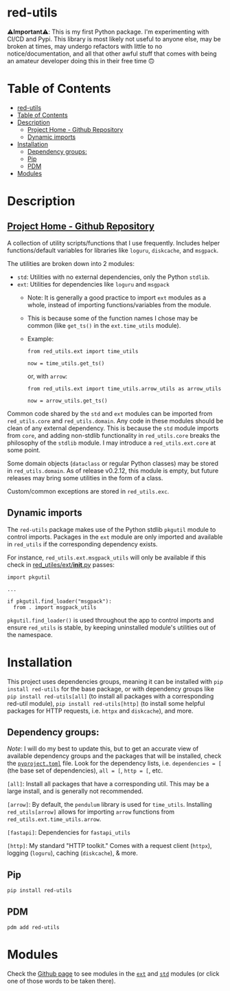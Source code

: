 # red-utils

⚠️**Important**⚠️: This is my first Python package. I'm experimenting with CI/CD and Pypi. This library is most likely not useful to anyone else, may be broken at times, may undergo refactors with little to no notice/documentation, and all that other awful stuff that comes with being an amateur developer doing this in their free time 🙃

# Table of Contents

- [red-utils](#red-utils)
- [Table of Contents](#table-of-contents)
- [Description](#description)
  - [Project Home - Github Repository](#project-home---github-repository)
  - [Dynamic imports](#dynamic-imports)
- [Installation](#installation)
  - [Dependency groups:](#dependency-groups)
  - [Pip](#pip)
  - [PDM](#pdm)
- [Modules](#modules)

# Description

## [Project Home - Github Repository](https://github.com/redjax/red-utils)


A collection of utility scripts/functions that I use frequently. Includes helper functions/default variables for libraries like `loguru`, `diskcache`, and `msgpack`.

The utilities are broken down into 2 modules:

- `std`: Utilities with no external dependencies, only the Python `stdlib`.
- `ext`: Utilities for dependencies like `loguru` and `msgpack`
  - Note: It is generally a good practice to import `ext` modules as a whole, instead of importing functions/variables from the module.
  - This is because some of the function names I chose may be common (like `get_ts()` in the `ext.time_utils` module).
  - Example:
    ```
    from red_utils.ext import time_utils

    now = time_utils.get_ts()
    ```

    or, with `arrow`:
    ```
    from red_utils.ext import time_utils.arrow_utils as arrow_utils

    now = arrow_utils.get_ts()
    ```
     
Common code shared by the `std` and `ext` modules can be imported from `red_utils.core` and `red_utils.domain`. Any code in these modules should be clean of any external dependency. This is because the `std` module imports from `core`, and adding non-stdlib functionality in `red_utils.core` breaks the philosophy of the `stdlib` module. I may introduce a `red_utils.ext.core` at some point.

Some domain objects (`dataclass` or regular Python classes) may be stored in `red_utils.domain`. As of release v0.2.12, this module is empty, but future releases may bring some utilities in the form of a class.

Custom/common exceptions are stored in `red_utils.exc`.

## Dynamic imports

The `red-utils` package makes use of the Python stdlib `pkgutil` module to control imports. Packages in the `ext` module are only imported and available in `red_utils` if the corresponding dependency exists.

For instance, `red_utils.ext.msgpack_utils` will only be available if this check in [red_utiles/ext/__init__.py](https://github.com/redjax/red-utils/blob/main/red_utils/ext/__init__.py) passes:
```
import pkgutil

...

if pkgutil.find_loader("msgpack"):
  from . import msgpack_utils
```

`pkgutil.find_loader()` is used throughout the app to control imports and ensure `red_utils` is stable, by keeping uninstalled module's utilities out of the namespace.

# Installation

This project uses dependencies groups, meaning it can be installed with `pip install red-utils` for the base package, or with dependency groups like `pip install red-utils[all]` (to install all packages with a corresponding red-util module), `pip install red-utils[http]` (to install some helpful packages for HTTP requests, i.e. `httpx` and `diskcache`), and more.

## Dependency groups:

*Note*: I will do my best to update this, but to get an accurate view of available dependency groups and the packages that will be installed, check the [`pyproject.toml`](./pyproject.toml) file. Look for the dependency lists, i.e. `dependencies = [` (the base set of dependencies), `all = [`, `http = [`, etc.

`[all]`: Install all packages that have a corresponding util. This may be a large install, and is generally not recommended.

`[arrow]`: By default, the `pendulum` library is used for `time_utils`. Installing `red_utils[arrow]` allows for importing `arrow` functions from `red_utils.ext.time_utils.arrow`.

`[fastapi]`: Dependencies for `fastapi_utils`

`[http]`: My standard "HTTP toolkit." Comes with a request client (`httpx`), logging (`loguru`), caching (`diskcache`), & more.

## Pip

`pip install red-utils`

## PDM

`pdm add red-utils`

# Modules

Check the [Github page](https://github.com/redjax/red-utils/tree/main/red_utils) to see modules in the [`ext`](https://github.com/redjax/red-utils/tree/main/red_utils/ext) and [`std`](https://github.com/redjax/red-utils/tree/main/red_utils/std) modules (or click one of those words to be taken there).
